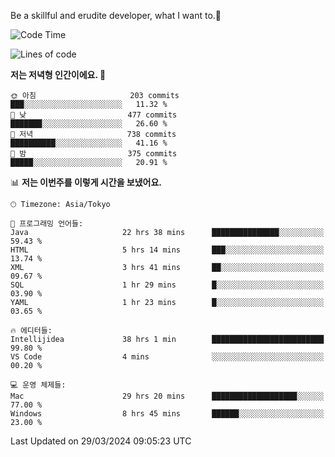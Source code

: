 Be a skillful and erudite developer, what I want to.👶

<!--START_SECTION:waka-->
![Code Time](http://img.shields.io/badge/Code%20Time-618%20hrs%205%20mins-blue)

![Lines of code](https://img.shields.io/badge/%EC%A0%80%EB%8A%94%20%EC%97%AC%ED%83%9C%EA%B9%8C%EC%A7%80%20-1.1%20million%20%EC%A4%84%EC%9D%98%20%EC%BD%94%EB%93%9C%EB%A5%BC%20%EC%9E%91%EC%84%B1%ED%96%88%EC%96%B4%EC%9A%94.-blue)

**저는 저녁형 인간이에요. 🦉** 

```text
🌞 아침                     203 commits         ███░░░░░░░░░░░░░░░░░░░░░░   11.32 % 
🌆 낮　                     477 commits         ███████░░░░░░░░░░░░░░░░░░   26.60 % 
🌃 저녁                     738 commits         ██████████░░░░░░░░░░░░░░░   41.16 % 
🌙 밤　                     375 commits         █████░░░░░░░░░░░░░░░░░░░░   20.91 % 
```


📊 **저는 이번주를 이렇게 시간을 보냈어요.** 

```text
🕑︎ Timezone: Asia/Tokyo

💬 프로그래밍 언어들: 
Java                     22 hrs 38 mins      ███████████████░░░░░░░░░░   59.43 % 
HTML                     5 hrs 14 mins       ███░░░░░░░░░░░░░░░░░░░░░░   13.74 % 
XML                      3 hrs 41 mins       ██░░░░░░░░░░░░░░░░░░░░░░░   09.67 % 
SQL                      1 hr 29 mins        █░░░░░░░░░░░░░░░░░░░░░░░░   03.90 % 
YAML                     1 hr 23 mins        █░░░░░░░░░░░░░░░░░░░░░░░░   03.65 % 

🔥 에디터들: 
Intellijidea             38 hrs 1 min        █████████████████████████   99.80 % 
VS Code                  4 mins              ░░░░░░░░░░░░░░░░░░░░░░░░░   00.20 % 

💻 운영 체제들: 
Mac                      29 hrs 20 mins      ███████████████████░░░░░░   77.00 % 
Windows                  8 hrs 45 mins       ██████░░░░░░░░░░░░░░░░░░░   23.00 % 
```


 Last Updated on 29/03/2024 09:05:23 UTC
<!--END_SECTION:waka-->
